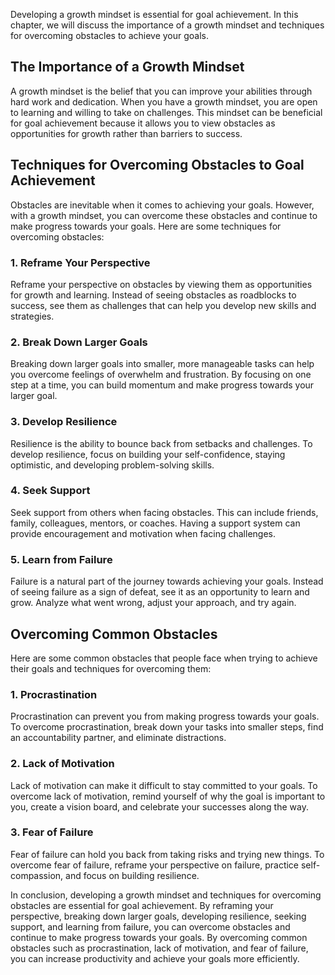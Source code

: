 
Developing a growth mindset is essential for goal achievement. In this chapter, we will discuss the importance of a growth mindset and techniques for overcoming obstacles to achieve your goals.

The Importance of a Growth Mindset
----------------------------------

A growth mindset is the belief that you can improve your abilities through hard work and dedication. When you have a growth mindset, you are open to learning and willing to take on challenges. This mindset can be beneficial for goal achievement because it allows you to view obstacles as opportunities for growth rather than barriers to success.

Techniques for Overcoming Obstacles to Goal Achievement
-------------------------------------------------------

Obstacles are inevitable when it comes to achieving your goals. However, with a growth mindset, you can overcome these obstacles and continue to make progress towards your goals. Here are some techniques for overcoming obstacles:

### 1. Reframe Your Perspective

Reframe your perspective on obstacles by viewing them as opportunities for growth and learning. Instead of seeing obstacles as roadblocks to success, see them as challenges that can help you develop new skills and strategies.

### 2. Break Down Larger Goals

Breaking down larger goals into smaller, more manageable tasks can help you overcome feelings of overwhelm and frustration. By focusing on one step at a time, you can build momentum and make progress towards your larger goal.

### 3. Develop Resilience

Resilience is the ability to bounce back from setbacks and challenges. To develop resilience, focus on building your self-confidence, staying optimistic, and developing problem-solving skills.

### 4. Seek Support

Seek support from others when facing obstacles. This can include friends, family, colleagues, mentors, or coaches. Having a support system can provide encouragement and motivation when facing challenges.

### 5. Learn from Failure

Failure is a natural part of the journey towards achieving your goals. Instead of seeing failure as a sign of defeat, see it as an opportunity to learn and grow. Analyze what went wrong, adjust your approach, and try again.

Overcoming Common Obstacles
---------------------------

Here are some common obstacles that people face when trying to achieve their goals and techniques for overcoming them:

### 1. Procrastination

Procrastination can prevent you from making progress towards your goals. To overcome procrastination, break down your tasks into smaller steps, find an accountability partner, and eliminate distractions.

### 2. Lack of Motivation

Lack of motivation can make it difficult to stay committed to your goals. To overcome lack of motivation, remind yourself of why the goal is important to you, create a vision board, and celebrate your successes along the way.

### 3. Fear of Failure

Fear of failure can hold you back from taking risks and trying new things. To overcome fear of failure, reframe your perspective on failure, practice self-compassion, and focus on building resilience.

In conclusion, developing a growth mindset and techniques for overcoming obstacles are essential for goal achievement. By reframing your perspective, breaking down larger goals, developing resilience, seeking support, and learning from failure, you can overcome obstacles and continue to make progress towards your goals. By overcoming common obstacles such as procrastination, lack of motivation, and fear of failure, you can increase productivity and achieve your goals more efficiently.
